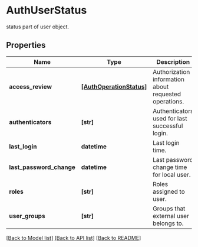 # AuthUserStatus

status part of user object.
## Properties
Name | Type | Description | Notes
------------ | ------------- | ------------- | -------------
**access_review** | [**[AuthOperationStatus]**](AuthOperationStatus.md) | Authorization information about requested operations. | [optional] 
**authenticators** | **[str]** | Authenticators used for last successful login. | [optional] 
**last_login** | **datetime** | Last login time. | [optional] 
**last_password_change** | **datetime** | Last password change time for local user. | [optional] 
**roles** | **[str]** | Roles assigned to user. | [optional] 
**user_groups** | **[str]** | Groups that external user belongs to. | [optional] 

[[Back to Model list]](../README.md#documentation-for-models) [[Back to API list]](../README.md#documentation-for-api-endpoints) [[Back to README]](../README.md)


